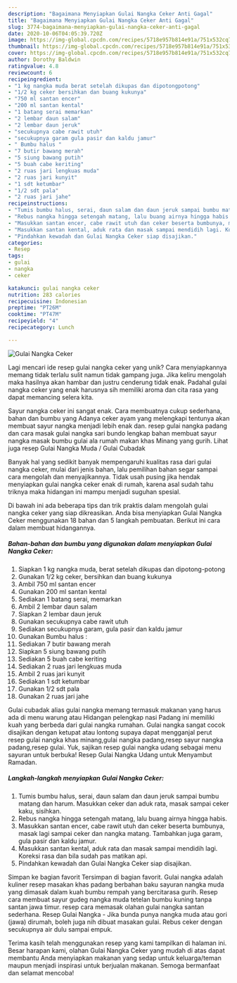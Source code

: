```yaml
---
description: "Bagaimana Menyiapkan Gulai Nangka Ceker Anti Gagal"
title: "Bagaimana Menyiapkan Gulai Nangka Ceker Anti Gagal"
slug: 3774-bagaimana-menyiapkan-gulai-nangka-ceker-anti-gagal
date: 2020-10-06T04:05:39.720Z
image: https://img-global.cpcdn.com/recipes/5718e957b814e91a/751x532cq70/gulai-nangka-ceker-foto-resep-utama.jpg
thumbnail: https://img-global.cpcdn.com/recipes/5718e957b814e91a/751x532cq70/gulai-nangka-ceker-foto-resep-utama.jpg
cover: https://img-global.cpcdn.com/recipes/5718e957b814e91a/751x532cq70/gulai-nangka-ceker-foto-resep-utama.jpg
author: Dorothy Baldwin
ratingvalue: 4.8
reviewcount: 6
recipeingredient:
- "1 kg nangka muda berat setelah dikupas dan dipotongpotong"
- "1/2 kg ceker bersihkan dan buang kukunya"
- "750 ml santan encer"
- "200 ml santan kental"
- "1 batang serai memarkan"
- "2 lembar daun salam"
- "2 lembar daun jeruk"
- "secukupnya cabe rawit utuh"
- "secukupnya garam gula pasir dan kaldu jamur"
- " Bumbu halus "
- "7 butir bawang merah"
- "5 siung bawang putih"
- "5 buah cabe keriting"
- "2 ruas jari lengkuas muda"
- "2 ruas jari kunyit"
- "1 sdt ketumbar"
- "1/2 sdt pala"
- "2 ruas jari jahe"
recipeinstructions:
- "Tumis bumbu halus, serai, daun salam dan daun jeruk sampai bumbu matang dan harum. Masukkan ceker dan aduk rata, masak sampai ceker kaku, sisihkan."
- "Rebus nangka hingga setengah matang, lalu buang airnya hingga habis."
- "Masukkan santan encer, cabe rawit utuh dan ceker beserta bumbunya, masak lagi sampai ceker dan nangka matang. Tambahkan juga garam, gula pasir dan kaldu jamur."
- "Masukkan santan kental, aduk rata dan masak sampai mendidih lagi. Koreksi rasa dan bila sudah pas matikan api."
- "Pindahkan kewadah dan Gulai Nangka Ceker siap disajikan."
categories:
- Resep
tags:
- gulai
- nangka
- ceker

katakunci: gulai nangka ceker 
nutrition: 283 calories
recipecuisine: Indonesian
preptime: "PT26M"
cooktime: "PT47M"
recipeyield: "4"
recipecategory: Lunch

---
```



![Gulai Nangka Ceker](https://img-global.cpcdn.com/recipes/5718e957b814e91a/751x532cq70/gulai-nangka-ceker-foto-resep-utama.jpg)

Lagi mencari ide resep gulai nangka ceker yang unik? Cara menyiapkannya memang tidak terlalu sulit namun tidak gampang juga. Jika keliru mengolah maka hasilnya akan hambar dan justru cenderung tidak enak. Padahal gulai nangka ceker yang enak harusnya sih memiliki aroma dan cita rasa yang dapat memancing selera kita.

Sayur nangka ceker ini sangat enak. Cara membuatnya cukup sederhana, bahan dan bumbu yang Adanya ceker ayam yang melengkapi tentunya akan membuat sayur nangka menjadi lebih enak dan. resep gulai nangka padang dan cara masak gulai nangka sari bundo lengkap bahan membuat sayur nangka masak bumbu gulai ala rumah makan khas Minang yang gurih. Lihat juga resep Gulai Nangka Muda / Gulai Cubadak

Banyak hal yang sedikit banyak mempengaruhi kualitas rasa dari gulai nangka ceker, mulai dari jenis bahan, lalu pemilihan bahan segar sampai cara mengolah dan menyajikannya. Tidak usah pusing jika hendak menyiapkan gulai nangka ceker enak di rumah, karena asal sudah tahu triknya maka hidangan ini mampu menjadi suguhan spesial.


Di bawah ini ada beberapa tips dan trik praktis dalam mengolah gulai nangka ceker yang siap dikreasikan. Anda bisa menyiapkan Gulai Nangka Ceker menggunakan 18 bahan dan 5 langkah pembuatan. Berikut ini cara dalam membuat hidangannya.

<!--inarticleads1-->

##### Bahan-bahan dan bumbu yang digunakan dalam menyiapkan Gulai Nangka Ceker:

1. Siapkan 1 kg nangka muda, berat setelah dikupas dan dipotong-potong
1. Gunakan 1/2 kg ceker, bersihkan dan buang kukunya
1. Ambil 750 ml santan encer
1. Gunakan 200 ml santan kental
1. Sediakan 1 batang serai, memarkan
1. Ambil 2 lembar daun salam
1. Siapkan 2 lembar daun jeruk
1. Gunakan secukupnya cabe rawit utuh
1. Sediakan secukupnya garam, gula pasir dan kaldu jamur
1. Gunakan  Bumbu halus :
1. Sediakan 7 butir bawang merah
1. Siapkan 5 siung bawang putih
1. Sediakan 5 buah cabe keriting
1. Sediakan 2 ruas jari lengkuas muda
1. Ambil 2 ruas jari kunyit
1. Sediakan 1 sdt ketumbar
1. Gunakan 1/2 sdt pala
1. Gunakan 2 ruas jari jahe


Gulai cubadak alias gulai nangka memang termasuk makanan yang harus ada di menu warung atau Hidangan pelengkap nasi Padang ini memiliki kuah yang berbeda dari gulai nangka rumahan. Gulai nangka sangat cocok disajikan dengan ketupat atau lontong supaya dapat mengganjal perut resep gulai nangka khas minang,gulai nangka padang,resep sayur nangka padang,resep gulai. Yuk, sajikan resep gulai nangka udang sebagai menu sayuran untuk berbuka! Resep Gulai Nangka Udang untuk Menyambut Ramadan. 

<!--inarticleads2-->

##### Langkah-langkah menyiapkan Gulai Nangka Ceker:

1. Tumis bumbu halus, serai, daun salam dan daun jeruk sampai bumbu matang dan harum. Masukkan ceker dan aduk rata, masak sampai ceker kaku, sisihkan.
1. Rebus nangka hingga setengah matang, lalu buang airnya hingga habis.
1. Masukkan santan encer, cabe rawit utuh dan ceker beserta bumbunya, masak lagi sampai ceker dan nangka matang. Tambahkan juga garam, gula pasir dan kaldu jamur.
1. Masukkan santan kental, aduk rata dan masak sampai mendidih lagi. Koreksi rasa dan bila sudah pas matikan api.
1. Pindahkan kewadah dan Gulai Nangka Ceker siap disajikan.


Simpan ke bagian favorit Tersimpan di bagian favorit. Gulai nangka adalah kuliner resep masakan khas padang berbahan baku sayuran nangka muda yang dimasak dalam kuah bumbu rempah yang bercitarasa gurih. Resep cara membuat sayur gudeg nangka muda tetelan bumbu kuning tanpa santan jawa timur. resep cara memasak olahan gulai nangka santan sederhana. Resep Gulai Nangka - Jika bunda punya nangka muda atau gori (jawa) dirumah, boleh juga nih dibuat masakan gulai. Rebus ceker dengan secukupnya air dulu sampai empuk. 

Terima kasih telah menggunakan resep yang kami tampilkan di halaman ini. Besar harapan kami, olahan Gulai Nangka Ceker yang mudah di atas dapat membantu Anda menyiapkan makanan yang sedap untuk keluarga/teman maupun menjadi inspirasi untuk berjualan makanan. Semoga bermanfaat dan selamat mencoba!
